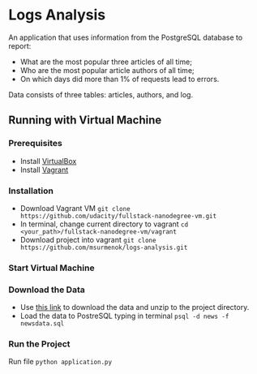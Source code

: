 # Logs Analysis
An application that uses information from the PostgreSQL database to report:
* What are the most popular three articles of all time;
* Who are the most popular article authors of all time;
* On which days did more than 1% of requests lead to errors.

Data consists of three tables: articles, authors, and log.

## Running with Virtual Machine
### Prerequisites
* Install [VirtualBox](https://www.virtualbox.org/wiki/Downloads)
* Install [Vagrant](https://www.vagrantup.com/)

### Installation
* Download Vagrant VM
`git clone https://github.com/udacity/fullstack-nanodegree-vm.git`
* In terminal, change current directory to vagrant
`cd <your_path>/fullstack-nanodegree-vm/vagrant`
* Download project into vagrant
`git clone https://github.com/msurmenok/logs-analysis.git`

### Start Virtual Machine
### Download the Data
* Use [this link](https://d17h27t6h515a5.cloudfront.net/topher/2016/August/57b5f748_newsdata/newsdata.zip) to download the data and unzip to the project directory.
* Load the data to PostreSQL typing in terminal `psql -d news -f newsdata.sql`
### Run the Project
Run file `python application.py`